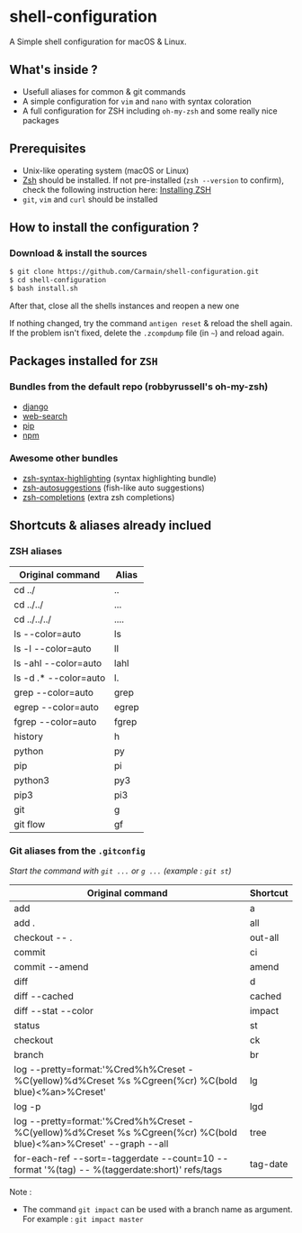 # shell-configuration

A Simple shell configuration for macOS & Linux.

## What's inside ?

- Usefull aliases for common & git commands
- A simple configuration for `vim` and `nano` with syntax coloration
- A full configuration for ZSH including `oh-my-zsh` and some really nice packages

## Prerequisites

- Unix-like operating system (macOS or Linux)
- [Zsh](http://www.zsh.org) should be installed. If not pre-installed (`zsh --version` to confirm), check the following instruction here: [Installing ZSH](https://github.com/robbyrussell/oh-my-zsh/wiki/Installing-ZSH)
- `git`, `vim` and `curl` should be installed

## How to install the configuration ?

### Download & install the sources

```bash
$ git clone https://github.com/Carmain/shell-configuration.git
$ cd shell-configuration
$ bash install.sh
```

After that, close all the shells instances and reopen a new one

If nothing changed, try the command `antigen reset` & reload the shell again. If the problem isn't fixed, delete the `.zcompdump` file (in `~`) and reload again.

## Packages installed for `ZSH`

### Bundles from the default repo (robbyrussell's oh-my-zsh)

- [django](https://github.com/robbyrussell/oh-my-zsh/wiki/Plugins#django)
- [web-search](https://github.com/robbyrussell/oh-my-zsh/wiki/Plugins#web-search)
- [pip](https://github.com/robbyrussell/oh-my-zsh/wiki/Plugins#pip)
- [npm](https://github.com/robbyrussell/oh-my-zsh/wiki/Plugins#npm)

### Awesome other bundles

- [zsh-syntax-highlighting](https://github.com/zsh-users/zsh-syntax-highlighting) (syntax highlighting bundle)
- [zsh-autosuggestions](https://github.com/zsh-users/zsh-autosuggestions) (fish-like auto suggestions)
- [zsh-completions](https://github.com/zsh-users/zsh-completions) (extra zsh completions)

## Shortcuts & aliases already inclued

### ZSH aliases

| Original command       | Alias |
| ---------------------- | ----- |
| cd ../                 | ..    |
| cd ../../              | ...   |
| cd ../../../           | ....  |
| ls --color=auto        | ls    |
| ls -l --color=auto     | ll    |
| ls -ahl --color=auto   | lahl  |
| ls -d .\* --color=auto | l.    |
| grep --color=auto      | grep  |
| egrep --color=auto     | egrep |
| fgrep --color=auto     | fgrep |
| history                | h     |
| python                 | py    |
| pip                    | pi    |
| python3                | py3   |
| pip3                   | pi3   |
| git                    | g     |
| git flow               | gf    |

### Git aliases from the `.gitconfig`

_Start the command with `git ...` or `g ...` (example : `git st`)_

| Original command                                                                                                  | Shortcut |
| ----------------------------------------------------------------------------------------------------------------- | -------- |
| add                                                                                                               | a        |
| add .                                                                                                             | all      |
| checkout -- .                                                                                                     | out-all  |
| commit                                                                                                            | ci       |
| commit --amend                                                                                                    | amend    |
| diff                                                                                                              | d        |
| diff --cached                                                                                                     | cached   |
| diff --stat --color                                                                                               | impact   |
| status                                                                                                            | st       |
| checkout                                                                                                          | ck       |
| branch                                                                                                            | br       |
| log --pretty=format:'%Cred%h%Creset -%C(yellow)%d%Creset %s %Cgreen(%cr) %C(bold blue)<%an>%Creset'               | lg       |
| log -p                                                                                                            | lgd      |
| log --pretty=format:'%Cred%h%Creset -%C(yellow)%d%Creset %s %Cgreen(%cr) %C(bold blue)<%an>%Creset' --graph --all | tree     |
| for-each-ref --sort=-taggerdate --count=10 --format '%(tag) -- %(taggerdate:short)' refs/tags                     | tag-date |

Note :

- The command `git impact` can be used with a branch name as argument. For example : `git impact master`
